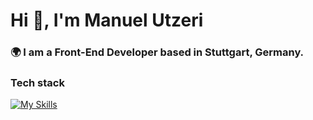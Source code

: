 <h1 align="left">Hi 👋, I'm Manuel Utzeri</h1>
<h3 align="left">🌍 I am a Front-End Developer based in Stuttgart, Germany.</h3>


### Tech stack
[![My Skills](https://skillicons.dev/icons?i=js,ts,html,css,scss,angular,npm,react,vue,vscode,figma,bootstrap)](https://skillicons.dev)



